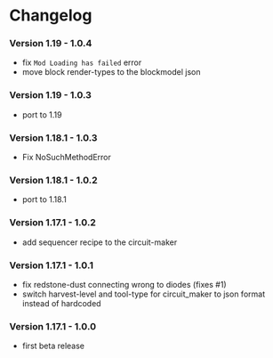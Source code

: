 # Changelog

### Version 1.19 - 1.0.4
 - fix `Mod Loading has failed` error
 - move block render-types to the blockmodel json

### Version 1.19 - 1.0.3
 - port to 1.19

### Version 1.18.1 - 1.0.3
 - Fix NoSuchMethodError

### Version 1.18.1 - 1.0.2
 - port to 1.18.1

### Version 1.17.1 - 1.0.2
 - add sequencer recipe to the circuit-maker

### Version 1.17.1 - 1.0.1
 - fix redstone-dust connecting wrong to diodes (fixes #1)
 - switch harvest-level and tool-type for circuit_maker to json format instead of hardcoded

### Version 1.17.1 - 1.0.0
 - first beta release
